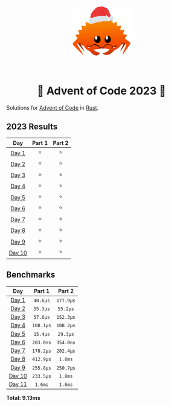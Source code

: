 <div align="center"><img src="./.assets/christmas_ferris.png" width="164"></div>

&nbsp;

<h1 align="center" > 🎄 Advent of Code 2023 🎄</h1>

Solutions for [Advent of Code](https://adventofcode.com/) in [Rust](https://www.rust-lang.org/).

<!--- advent_readme_stars table --->
## 2023 Results

| Day | Part 1 | Part 2 |
| :---: | :---: | :---: |
| [Day 1](https://adventofcode.com/2023/day/1) | ⭐ | ⭐ |
| [Day 2](https://adventofcode.com/2023/day/2) | ⭐ | ⭐ |
| [Day 3](https://adventofcode.com/2023/day/3) | ⭐ | ⭐ |
| [Day 4](https://adventofcode.com/2023/day/4) | ⭐ | ⭐ |
| [Day 5](https://adventofcode.com/2023/day/5) | ⭐ | ⭐ |
| [Day 6](https://adventofcode.com/2023/day/6) | ⭐ | ⭐ |
| [Day 7](https://adventofcode.com/2023/day/7) | ⭐ | ⭐ |
| [Day 8](https://adventofcode.com/2023/day/8) | ⭐ | ⭐ |
| [Day 9](https://adventofcode.com/2023/day/9) | ⭐ | ⭐ |
| [Day 10](https://adventofcode.com/2023/day/10) | ⭐ | ⭐ |
<!--- advent_readme_stars table --->

<!--- benchmarking table --->
## Benchmarks

| Day | Part 1 | Part 2 |
| :---: | :---: | :---:  |
| [Day 1](./src/bin/01.rs) | `40.6µs` | `177.9µs` |
| [Day 2](./src/bin/02.rs) | `55.3µs` | `55.2µs` |
| [Day 3](./src/bin/03.rs) | `57.6µs` | `152.3µs` |
| [Day 4](./src/bin/04.rs) | `108.1µs` | `108.2µs` |
| [Day 5](./src/bin/05.rs) | `15.4µs` | `29.3µs` |
| [Day 6](./src/bin/06.rs) | `203.0ns` | `354.0ns` |
| [Day 7](./src/bin/07.rs) | `178.2µs` | `202.4µs` |
| [Day 8](./src/bin/08.rs) | `412.9µs` | `1.8ms` |
| [Day 9](./src/bin/09.rs) | `255.8µs` | `250.7µs` |
| [Day 10](./src/bin/10.rs) | `233.5µs` | `1.8ms` |
| [Day 11](./src/bin/11.rs) | `1.6ms` | `1.6ms` |

**Total: 9.13ms**
<!--- benchmarking table --->
